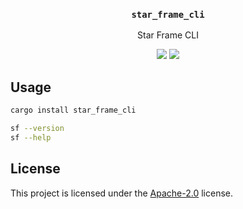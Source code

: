 <h3 align="center">
  <code>star_frame_cli</code>
</h3>
<p align="center">
 Star Frame CLI
</p>
<p align="center">
  <a href="https://crates.io/crates/star_frame_cli"><img src="https://img.shields.io/crates/v/star_frame_cli?logo=rust" /></a>
  <a href="https://docs.rs/star_frame_cli"><img src="https://img.shields.io/docsrs/star_frame_cli?logo=docsdotrs" /></a>
</p>

## Usage

```bash
cargo install star_frame_cli
```

```bash
sf --version
sf --help
```

## License

This project is licensed under the [Apache-2.0](LICENSE) license.